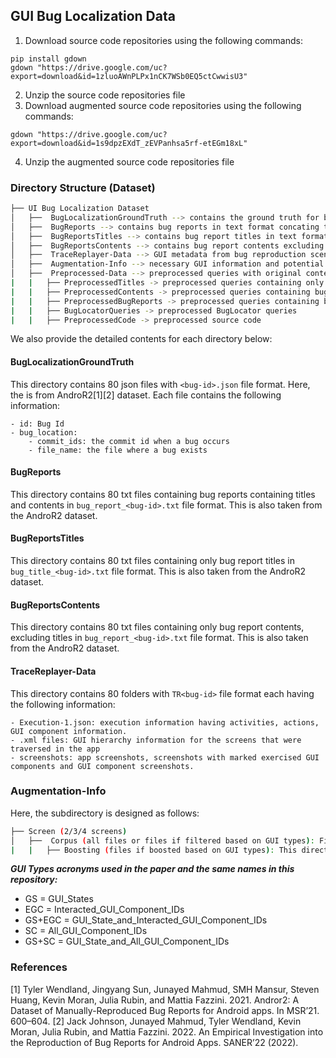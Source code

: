## GUI Bug Localization Data

1. Download source code repositories using the following commands:

```
pip install gdown
gdown "https://drive.google.com/uc?export=download&id=1zluoAWnPLPx1nCK7WSb0EQ5ctCwwisU3"

```
2. Unzip the source code repositories file
3. Download augmented source code repositories using the following commands:
```
gdown "https://drive.google.com/uc?export=download&id=1s9dpzEXdT_zEVPanhsa5rf-etEGm18xL"
```
4. Unzip the augmented source code repositories file

### Directory Structure (Dataset)
```bash
├── UI Bug Localization Dataset
│   ├──  BugLocalizationGroundTruth --> contains the ground truth for buggy commit ids and relevant filenames in JSON format for all 80 bug reports
│   ├──  BugReports --> contains bug reports in text format concating titles and contents
│   ├──  BugReportsTitles --> contains bug report titles in text format
│   ├──  BugReportsContents --> contains bug report contents excluding titles in text format
│   ├──  TraceReplayer-Data --> GUI metadata from bug reproduction scenarios having app screenshots, relevant XMLs, and app execution information in JSON format
│   ├──  Augmentation-Info --> necessary GUI information and potential filenames based on the number of screens, re-ranking criteria used in the configurations
│   ├──  Preprocessed-Data --> preprocessed queries with original content, query replacement, query expansion, and preprocessed source code 
|   |   ├── PreprocessedTitles -> preprocessed queries containing only bug report titles 
|   |   ├── PreprocessedContents -> preprocessed queries containing bug reports excluding titles 
|   |   ├── PreprocessedBugReports -> preprocessed queries containing bug reports including titles 
|   |   ├── BugLocatorQueries -> preprocessed BugLocator queries 
|   |   ├── PreprocessedCode -> preprocessed source code
```

We also provide the detailed contents for each directory below:
#### BugLocalizationGroundTruth
This directory contains 80 json files with ```<bug-id>.json``` file format. Here, the <bug-id> is from AndroR2[1][2] dataset. Each file contains the following information:

    - id: Bug Id
    - bug_location: 
        - commit_ids: the commit id when a bug occurs
        - file_name: the file where a bug exists

#### BugReports
This directory contains 80 txt files containing bug reports containing titles and contents in ```bug_report_<bug-id>.txt``` file format. This <bug-id> is also taken from the AndroR2 dataset.

#### BugReportsTitles
This directory contains 80 txt files containing only bug report titles in ```bug_title_<bug-id>.txt``` file format. This <bug-id> is also taken from the AndroR2 dataset.

#### BugReportsContents
This directory contains 80 txt files containing only bug report contents, excluding titles in ```bug_report_<bug-id>.txt``` file format. This <bug-id> is also taken from the AndroR2 dataset.

#### TraceReplayer-Data
This directory contains 80 folders with ```TR<bug-id>``` file format each having the following information:

    - Execution-1.json: execution information having activities, actions, GUI component information.
    - .xml files: GUI hierarchy information for the screens that were traversed in the app
    - screenshots: app screenshots, screenshots with marked exercised GUI components and GUI component screenshots.

### Augmentation-Info
Here, the subdirectory is designed as follows:

```bash
├── Screen (2/3/4 screens)
│   ├──  Corpus (all files or files if filtered based on GUI types): Files_In_Corpus.csv file contains bug report id and necessary file paths and Queries.csv file contains bug report id, activities, fragments, exercised GUI components and all GUI components on the selected screens
|   |   ├── Boosting (files if boosted based on GUI types): This directory contains files that are boosted in Match_Query_File_List.csv and the remaining files are in Not_Match_Query_File_List.csv
```

_**GUI Types acronyms used in the paper and the same names in this repository:**_
- GS = GUI_States
- EGC = Interacted_GUI_Component_IDs
- GS+EGC = GUI_State_and_Interacted_GUI_Component_IDs
- SC = All_GUI_Component_IDs
- GS+SC = GUI_State_and_All_GUI_Component_IDs

### References
[1] Tyler Wendland, Jingyang Sun, Junayed Mahmud, SMH Mansur, Steven Huang, Kevin Moran, Julia Rubin, and Mattia Fazzini. 2021. Andror2: A Dataset of Manually-Reproduced Bug Reports for Android apps. In MSR’21. 600–604.
[2] Jack Johnson, Junayed Mahmud, Tyler Wendland, Kevin Moran, Julia Rubin, and Mattia Fazzini. 2022. An Empirical Investigation into the Reproduction of Bug Reports for Android Apps. SANER’22 (2022).


